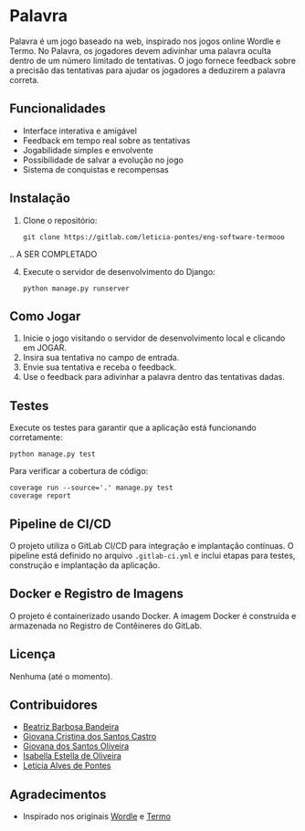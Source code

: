 # Palavra

Palavra é um jogo baseado na web, inspirado nos jogos online Wordle e Termo. No Palavra, os jogadores devem adivinhar uma palavra oculta dentro de um número limitado de tentativas. O jogo fornece feedback sobre a precisão das tentativas para ajudar os jogadores a deduzirem a palavra correta.

## Funcionalidades

- Interface interativa e amigável
- Feedback em tempo real sobre as tentativas
- Jogabilidade simples e envolvente
- Possibilidade de salvar a evolução no jogo
- Sistema de conquistas e recompensas

## Instalação

1. Clone o repositório:
   ```
   git clone https://gitlab.com/leticia-pontes/eng-software-termooo
   ```

.. A SER COMPLETADO
   
4. Execute o servidor de desenvolvimento do Django:
   ```
   python manage.py runserver
   ```

## Como Jogar

1. Inicie o jogo visitando o servidor de desenvolvimento local e clicando em JOGAR.
2. Insira sua tentativa no campo de entrada.
3. Envie sua tentativa e receba o feedback.
4. Use o feedback para adivinhar a palavra dentro das tentativas dadas.

## Testes

Execute os testes para garantir que a aplicação está funcionando corretamente:
```
python manage.py test
```
Para verificar a cobertura de código:
```
coverage run --source='.' manage.py test
coverage report
```

## Pipeline de CI/CD

O projeto utiliza o GitLab CI/CD para integração e implantação contínuas. O pipeline está definido no arquivo `.gitlab-ci.yml` e inclui etapas para testes, construção e implantação da aplicação.

## Docker e Registro de Imagens

O projeto é containerizado usando Docker. A imagem Docker é construída e armazenada no Registro de Contêineres do GitLab.

## Licença

Nenhuma (até o momento).

## Contribuidores

- [Beatriz Barbosa Bandeira](https://github.com/BiabBandeira)
- [Giovana Cristina dos Santos Castro](https://github.com/GiCCastro)
- [Giovana dos Santos Oliveira](https://github.com/giovanaoliveira-14)
- [Isabella Estella de Oliveira](https://github.com/IsaEstellaa)
- [Letícia Alves de Pontes](https://github.com/leticia-pontes)

## Agradecimentos

- Inspirado nos originais [Wordle](https://www.nytimes.com/games/wordle/index.html) e [Termo](https://term.ooo/)
